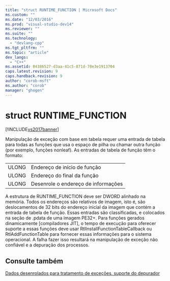 ```yaml
---
title: "struct RUNTIME_FUNCTION | Microsoft Docs"
ms.custom: ""
ms.date: "12/03/2016"
ms.prod: "visual-studio-dev14"
ms.reviewer: ""
ms.suite: ""
ms.technology: 
  - "devlang-cpp"
ms.tgt_pltfrm: ""
ms.topic: "article"
dev_langs: 
  - "C++"
ms.assetid: 84386527-d3aa-41c5-871d-78e3e1913704
caps.latest.revision: 9
caps.handback.revision: 9
author: "corob-msft"
ms.author: "corob"
manager: "ghogen"
---
```

# struct RUNTIME_FUNCTION
[!INCLUDE[vs2017banner](../assembler/inline/includes/vs2017banner.md)]

Manipulação de exceção com base em tabela requer uma entrada de tabela para todas as funções que usa o espaço de pilha ou chamar outra função \(por exemplo, funções nonleaf\).  As entradas de tabela de função têm o formato:  
  
|||  
|-|-|  
|ULONG|Endereço de início de função|  
|ULONG|Endereço do final da função|  
|ULONG|Desenrole o endereço de informações|  
  
 A estrutura de RUNTIME\_FUNCTION deve ser DWORD alinhado na memória.  Todos os endereços são relativos de imagem, isto é, são deslocamentos de 32 bits do endereço inicial da imagem que contém a entrada de tabela de função.  Essas entradas são classificadas, e colocados na seção de .pdata de uma imagem PE32\+.  Para funções gerados dinamicamente \[compiladores JIT\], o tempo de execução para oferecer suporte a essas funções deve usar RtlInstallFunctionTableCallback ou RtlAddFunctionTable para fornecer essas informações para o sistema operacional.  A falha fazer isso resultará na manipulação de exceção não confiável e a depuração dos processos.  
  
## Consulte também  
 [Dados desenrolados para tratamento de exceções, suporte do depurador](../build/unwind-data-for-exception-handling-debugger-support.md)